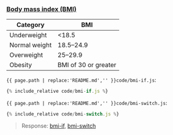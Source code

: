 ### [Body mass index (BMI)](code.zip)

| Category | BMI |
| -|- |
| Underweight | <18.5 |
| Normal weight | 18.5–24.9 |
| Overweight | 25–29.9 |
| Obesity | BMI of 30 or greater |

`{{ page.path | replace:'README.md','' }}code/bmi-if.js`:
```js
{% include_relative code/bmi-if.js %}
```

`{{ page.path | replace:'README.md','' }}code/bmi-switch.js`:
```js
{% include_relative code/bmi-switch.js %}
```

> Response: [bmi-if](response/bmi-if.js), [bmi-switch](response/bmi-switch.js)
